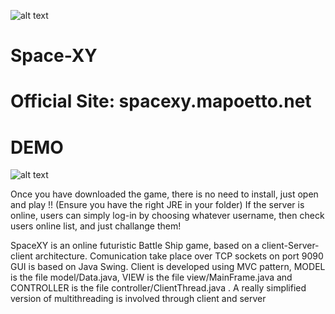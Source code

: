 ![alt text](https://raw.githubusercontent.com/mapoetto/Space-XY/master/ICONA.ico "Logo")
# Space-XY
# Official Site: spacexy.mapoetto.net

# DEMO
![alt text](http://maposerver.ddns.net/def_demo.gif "Demo")

Once you have downloaded the game, there is no need to install, just open and play !! (Ensure you have the right JRE in your folder)
If the server is online, users can simply log-in by choosing whatever username, then check users online list, and just challange them!

SpaceXY is an online futuristic Battle Ship game, based on a client-Server-client architecture.
Comunication take place over TCP sockets on port 9090
GUI is based on Java Swing.
Client is developed using MVC pattern, MODEL is the file model/Data.java, VIEW is the file view/MainFrame.java and CONTROLLER is the file controller/ClientThread.java .
A really simplified version of multithreading is involved through client and server

